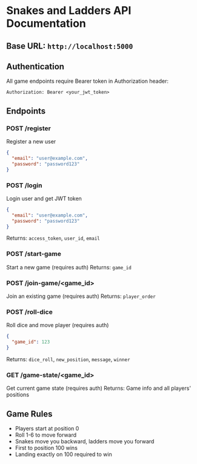 # Snakes and Ladders API Documentation

## Base URL: `http://localhost:5000`

## Authentication
All game endpoints require Bearer token in Authorization header:
```
Authorization: Bearer <your_jwt_token>
```

## Endpoints

### POST /register
Register a new user
```json
{
  "email": "user@example.com",
  "password": "password123"
}
```

### POST /login
Login user and get JWT token
```json
{
  "email": "user@example.com", 
  "password": "password123"
}
```
Returns: `access_token`, `user_id`, `email`

### POST /start-game
Start a new game (requires auth)
Returns: `game_id`

### POST /join-game/<game_id>
Join an existing game (requires auth)
Returns: `player_order`

### POST /roll-dice
Roll dice and move player (requires auth)
```json
{
  "game_id": 123
}
```
Returns: `dice_roll`, `new_position`, `message`, `winner`

### GET /game-state/<game_id>
Get current game state (requires auth)
Returns: Game info and all players' positions

## Game Rules
- Players start at position 0
- Roll 1-6 to move forward
- Snakes move you backward, ladders move you forward
- First to position 100 wins
- Landing exactly on 100 required to win